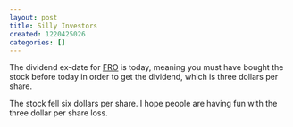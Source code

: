 ```yaml
---
layout: post
title: Silly Investors
created: 1220425026
categories: []
---
```

The dividend ex-date for <a href="http://finance.google.com/finance?q=NYSE:FRO">FRO</a> is today, meaning you must have bought the stock before today in order to get the dividend, which is three dollars per share.

The stock fell six dollars per share. I hope people are having fun with the three dollar per share loss.

